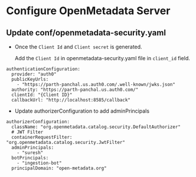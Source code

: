 # Configure OpenMetadata Server

## Update conf/openmetadata-security.yaml

*   Once the `Client Id` and `Client secret` is generated.

    Add the `Client Id` in openmetadata-security.yaml file in `client_id` field.

```
authenticationConfiguration:
  provider: "auth0"
  publicKeyUrls:
    - "https://parth-panchal.us.auth0.com/.well-known/jwks.json"
  authority: "https://parth-panchal.us.auth0.com/"
  clientId: "{Client ID}"
  callbackUrl: "http://localhost:8585/callback"
```

* Update authorizerConfiguration to add adminPrincipals

```
authorizerConfiguration:
  className: "org.openmetadata.catalog.security.DefaultAuthorizer"
  # JWT Filter
  containerRequestFilter: "org.openmetadata.catalog.security.JwtFilter"
  adminPrincipals:
    - "suresh"
  botPrincipals:
    - "ingestion-bot"
  principalDomain: "open-metadata.org"
```
